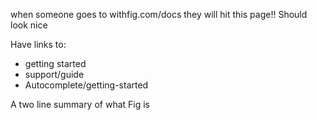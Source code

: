 when someone goes to withfig.com/docs they will hit this page!! Should look nice

Have links to:
* getting started
* support/guide
* Autocomplete/getting-started



A two line summary of what Fig is